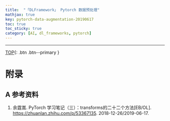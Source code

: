 ```yaml
---
title:  "「DLFramework」 Pytorch 数据预处理"
mathjax: true
key: pytorch-data-augmentation-20190617
toc: true
toc_sticky: true
category: [AI, dl_frameworks, pytorch]
---
```

<span id='head'></span>  

<!--more-->   


-------------------  
[TOP](#head){: .btn .btn--primary }



# 附录
## A 参考资料
1. 余霆嵩. PyTorch 学习笔记（三）：transforms的二十二个方法[EB/OL]. <https://zhuanlan.zhihu.com/p/53367135>. 2018-12-26/2019-06-17.    
